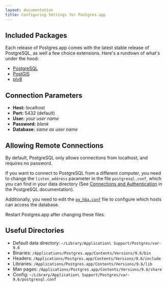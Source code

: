 ```yaml
---
layout: documentation
title: Configuring Settings for Postgres.app
---
```


## Included Packages

Each release of Postgres.app comes with the latest stable release of PostgreSQL, as well a few choice extensions. Here's a rundown of what's under the hood:

- [PostgreSQL](http://www.postgresql.org/)
- [PostGIS](http://postgis.refractions.net/)
- [plv8](http://code.google.com/p/plv8js/wiki/PLV8)

## Connection Parameters
- **Host:** localhost
- **Port:** 5432 (default)
- **User:** *your user name*
- **Password:** *blank*
- **Database:** *same as user name*

## Allowing Remote Connections
By default, PostgreSQL only allows connections from localhost, and requires no password.

If you want to connect to PostgreSQL from a different computer,
you need to change the `listen_address` parameter in the file `postgresql.conf`,
which you can find in your data directory (See [Connections and Authentication](http://www.postgresql.org/docs/current/static/runtime-config-connection.html) in the PostgreSQL documentation).

Additionally, you need to edit the [`pg_hba.conf`](http://www.postgresql.org/docs/current/static/auth-pg-hba-conf.html) file to configure which hosts can access the database.

Restart Postgres.app after changing these files.

## Useful Directories

- Default data directory: `~/Library/Application\ Support/Postgres/var-9.6`
- Binaries: `/Applications/Postgres.app/Contents/Versions/9.6/bin`
- Headers: `/Applications/Postgres.app/Contents/Versions/9.6/include`
- Libraries: `/Applications/Postgres.app/Contents/Versions/9.6/lib`
- Man pages: `/Applications/Postgres.app/Contents/Versions/9.6/share`
- Config: `~/Library/Application\ Support/Postgres/var-9.6/postgresql.conf`

